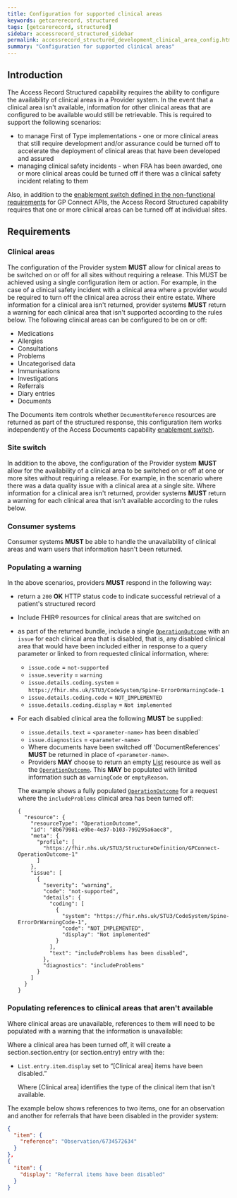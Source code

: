 ```yaml
---
title: Configuration for supported clinical areas
keywords: getcarerecord, structured
tags: [getcarerecord, structured]
sidebar: accessrecord_structured_sidebar
permalink: accessrecord_structured_development_clinical_area_config.html
summary: "Configuration for supported clinical areas"
---
```

## Introduction
The Access Record Structured capability requires the ability to configure the availability of clinical areas in a Provider system. In the event that a clinical area isn't available, information for other clinical areas that are configured to be available would still be retrievable.  This is required to support the following scenarios:

- to manage First of Type implementations - one or more clinical areas that still require development and/or assurance could be turned off to accelerate the deployment of clinical areas that have been developed and assured
- managing clinical safety incidents - when FRA has been awarded, one or more clinical areas could be turned off if there was a clinical safety incident relating to them

Also, in addition to the [enablement switch defined in the non-functional requirements](development_api_non_functional_requirements.html#enablement) for GP Connect APIs, the Access Record Structured capability requires that one or more clinical areas can be turned off at individual sites.

## Requirements

### Clinical areas
The configuration of the Provider system **MUST** allow for clinical areas to be switched on or off for all sites without requiring a release. This MUST be achieved using a single configuration item or action. For example, in the case of a clinical safety incident with a clinical area where a provider would be required to turn off the clinical area across their entire estate. Where information for a clinical area isn't returned, provider systems **MUST** return a warning for each clinical area that isn't supported according to the rules below. The following clinical areas can be configured to be on or off:
- Medications
- Allergies
- Consultations
- Problems
- Uncategorised data
- Immunisations
- Investigations
- Referrals
- Diary entries
- Documents

The Documents item controls whether `DocumentReference` resources are returned as part of the structured response, this configuration item works independently of the Access Documents capability [enablement switch](development_api_non_functional_requirements.html#enablement).

### Site switch
In addition to the above, the configuration of the Provider system **MUST** allow for the availability of a clinical area to be switched on or off at one or more sites without requiring a release. For example, in the scenario where there was a data quality issue with a clinical area at a single site. Where information for a clinical area isn't returned, provider systems **MUST** return a warning for each clinical area that isn't available according to the rules below.

### Consumer systems
Consumer systems **MUST** be able to handle the unavailability of clinical areas and warn users that information hasn't been returned.

### Populating a warning
In the above scenarios, providers **MUST** respond in the following way:
- return a `200` **OK** HTTP status code to indicate successful retrieval of a patient's structured record
- Include FHIR&reg; resources for clinical areas that are switched on
- as part of the returned bundle, include a single [`OperationOutcome`](https://fhir.nhs.uk/STU3/StructureDefinition/GPConnect-OperationOutcome-1/_history/1.2) with an `issue` for each clinical area that is disabled, that is, any disabled clinical area that would have been included either in response to a query parameter or linked to from requested clinical information, where:
  - `issue.code` = `not-supported`
  - `issue.severity` = `warning`
  - `issue.details.coding.system` = `https://fhir.nhs.uk/STU3/CodeSystem/Spine-ErrorOrWarningCode-1`
  - `issue.details.coding.code` = `NOT_IMPLEMENTED`
  - `issue.details.coding.display` = `Not implemented`
- For each disabled clinical area the following **MUST** be supplied:
  - `issue.details.text` = `<parameter-name>` has been disabled`
  - `issue.diagnostics` = `<parameter-name>`
  - Where documents have been switched off 'DocumentReferences' **MUST** be returned in place of `<parameter-name>`.
  - Providers **MAY** choose to return an empty [List](https://fhir.nhs.uk/STU3/StructureDefinition/CareConnect-GPC-List-1/_history/1.7) resource as well as the [`OperationOutcome`](https://fhir.nhs.uk/STU3/StructureDefinition/GPConnect-OperationOutcome-1/_history/1.2). This **MAY** be populated with limited information such as `warningCode` or `emptyReason`.

  The example shows a fully populated [`OperationOutcome`](https://fhir.nhs.uk/STU3/StructureDefinition/GPConnect-OperationOutcome-1/_history/1.2) for a request where the `includeProblems` clinical area has been turned off:

  ```
  {
    "resource": {
      "resourceType": "OperationOutcome",
      "id": "8b679981-e9be-4e37-b103-799295a6aec8",
      "meta": {
        "profile": [
          "https://fhir.nhs.uk/STU3/StructureDefinition/GPConnect-OperationOutcome-1"
        ]
      },
      "issue": [
        {
          "severity": "warning",
          "code": "not-supported",
          "details": {
            "coding": [
              {
                "system": "https://fhir.nhs.uk/STU3/CodeSystem/Spine-ErrorOrWarningCode-1",
                "code": "NOT_IMPLEMENTED",
                "display": "Not implemented"
              }
            ],
            "text": "includeProblems has been disabled",
          },
          "diagnostics": "includeProblems"
        }
      ]
    }
  }

  ```
### Populating references to clinical areas that aren't available
Where clinical areas are unavailable, references to them will need to be populated with a warning that the information is unavailable:

Where a clinical area has been turned off, it will create a section.section.entry (or section.entry) entry with the:

-   `List.entry.item.display` set to “[Clinical area] items have been disabled.”

       Where [Clinical area] identifies the type of the clinical item that isn't available.

The example below shows references to two items, one for an observation and another for referrals that have been disabled in the provider system:

```json
{
  "item": {
    "reference": "Observation/6734572634"
  }
},
{
  "item": {
    "display": "Referral items have been disabled"
  }
}
```

